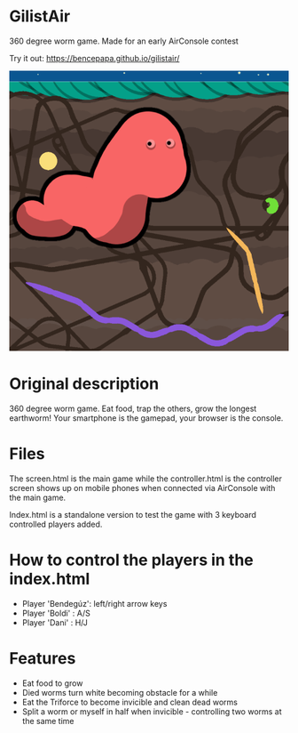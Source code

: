 # GilistAir
360 degree worm game. Made for an early AirConsole contest

Try it out: https://bencepapa.github.io/gilistair/

![alt text](Media/cover1.png "GilistAir cover image")

# Original description
360 degree worm game. Eat food, trap the others, grow the longest earthworm! Your smartphone is the gamepad, your browser is the console.

# Files
The screen.html is the main game while the controller.html is the controller screen shows up on mobile phones when connected via AirConsole with the main game.

Index.html is a standalone version to test the game with 3 keyboard controlled players added.

# How to control the players in the index.html
- Player 'Bendegúz': left/right arrow keys
- Player 'Boldi' : A/S
- Player 'Dani' : H/J

# Features
- Eat food to grow
- Died worms turn white becoming obstacle for a while
- Eat the Triforce to become invicible and clean dead worms
- Split a worm or myself in half when invicible - controlling two worms at the same time
